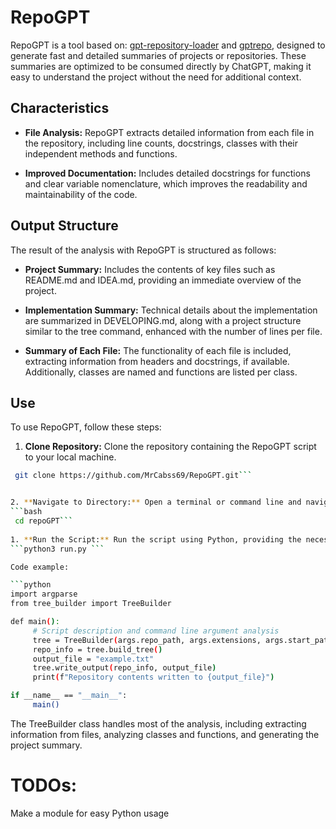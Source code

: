 # RepoGPT

RepoGPT is a tool based on: [gpt-repository-loader](https://github.com/mpoon/gpt-repository-loader) and [gptrepo](https://github.com/zackees/gptrepo), designed to generate fast and detailed summaries of projects or repositories. These summaries are optimized to be consumed directly by ChatGPT, making it easy to understand the project without the need for additional context.

## Characteristics

- **File Analysis:** RepoGPT extracts detailed information from each file in the repository, including line counts, docstrings, classes with their independent methods and functions.
  
  
- **Improved Documentation:** Includes detailed docstrings for functions and clear variable nomenclature, which improves the readability and maintainability of the code.
  

## Output Structure

The result of the analysis with RepoGPT is structured as follows:

- **Project Summary:** Includes the contents of key files such as README.md and IDEA.md, providing an immediate overview of the project.
  
- **Implementation Summary:** Technical details about the implementation are summarized in DEVELOPING.md, along with a project structure similar to the tree command, enhanced with the number of lines per file.
  
- **Summary of Each File:** The functionality of each file is included, extracting information from headers and docstrings, if available. Additionally, classes are named and functions are listed per class.

## Use

To use RepoGPT, follow these steps:

1. **Clone Repository:** Clone the repository containing the RepoGPT script to your local machine.
  
```bash
 git clone https://github.com/MrCabss69/RepoGPT.git```


2. **Navigate to Directory:** Open a terminal or command line and navigate to the directory where the script is located.
```bash
 cd repoGPT```
  
1. **Run the Script:** Run the script using Python, providing the necessary arguments as described in the flexible input features.
```python3 run.py ```

Code example:

```python
import argparse
from tree_builder import TreeBuilder

def main():
     # Script description and command line argument analysis
     tree = TreeBuilder(args.repo_path, args.extensions, args.start_path)
     repo_info = tree.build_tree()
     output_file = "example.txt"
     tree.write_output(repo_info, output_file)
     print(f"Repository contents written to {output_file}")

if __name__ == "__main__":
     main()
```

The TreeBuilder class handles most of the analysis, including extracting information from files, analyzing classes and functions, and generating the project summary.



# TODOs:
Make a module for easy Python usage 